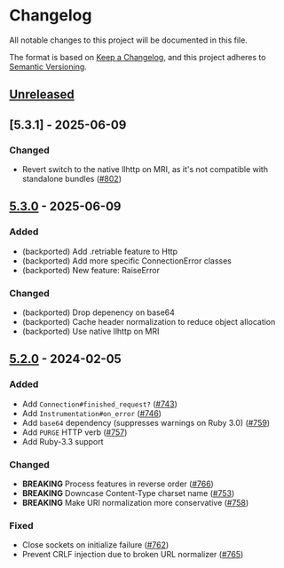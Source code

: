 # Changelog

All notable changes to this project will be documented in this file.

The format is based on [Keep a Changelog](https://keepachangelog.com/en/1.1.0/),
and this project adheres to [Semantic Versioning](https://semver.org/spec/v2.0.0.html).

## [Unreleased]


## [5.3.1] - 2025-06-09

### Changed

- Revert switch to the native llhttp on MRI, as it's not compatible with
  standalone bundles
  ([#802](https://github.com/httprb/http/issues/802))


## [5.3.0] - 2025-06-09

### Added

- (backported) Add .retriable feature to Http
- (backported) Add more specific ConnectionError classes
- (backported) New feature: RaiseError

### Changed

- (backported) Drop depenency on base64
- (backported) Cache header normalization to reduce object allocation
- (backported) Use native llhttp on MRI


## [5.2.0] - 2024-02-05

### Added

- Add `Connection#finished_request?`
  ([#743](https://github.com/httprb/http/pull/743))
- Add `Instrumentation#on_error`
  ([#746](https://github.com/httprb/http/pull/746))
- Add `base64` dependency (suppresses warnings on Ruby 3.0)
  ([#759](https://github.com/httprb/http/pull/759))
- Add `PURGE` HTTP verb
  ([#757](https://github.com/httprb/http/pull/757))
- Add Ruby-3.3 support

### Changed

- **BREAKING** Process features in reverse order
  ([#766](https://github.com/httprb/http/pull/766))
- **BREAKING** Downcase Content-Type charset name
  ([#753](https://github.com/httprb/http/pull/753))
- **BREAKING** Make URI normalization more conservative
  ([#758](https://github.com/httprb/http/pull/758))

### Fixed

- Close sockets on initialize failure
  ([#762](https://github.com/httprb/http/pull/762))
- Prevent CRLF injection due to broken URL normalizer
  ([#765](https://github.com/httprb/http/pull/765))

[unreleased]: https://github.com/httprb/http/compare/v5.3.0...5-x-stable
[5.3.0]: https://github.com/httprb/http/compare/v5.2.0...v5.3.0
[5.2.0]: https://github.com/httprb/http/compare/v5.1.1...v5.2.0
